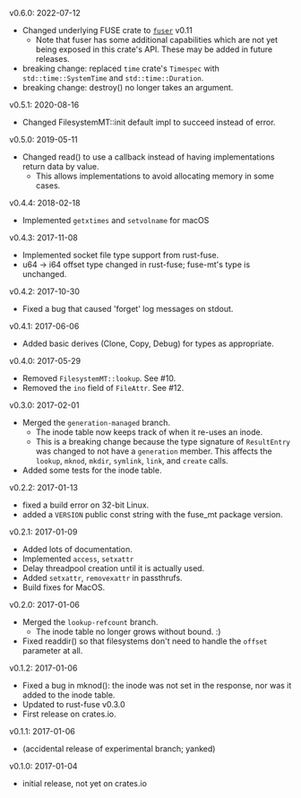 v0.6.0: 2022-07-12
  * Changed underlying FUSE crate to [`fuser`](https://github.com/cberner/fuser) v0.11
    * Note that fuser has some additional capabilities which are not yet being exposed in this
      crate's API. These may be added in future releases.
  * breaking change: replaced `time` crate's `Timespec` with
    `std::time::SystemTime` and `std::time::Duration`.
  * breaking change: destroy() no longer takes an argument.

v0.5.1: 2020-08-16
  * Changed FilesystemMT::init default impl to succeed instead of error.

v0.5.0: 2019-05-11
  * Changed read() to use a callback instead of having implementations return data by value.
    * This allows implementations to avoid allocating memory in some cases.

v0.4.4: 2018-02-18
  * Implemented `getxtimes` and `setvolname` for macOS

v0.4.3: 2017-11-08
  * Implemented socket file type support from rust-fuse.
  * u64 -> i64 offset type changed in rust-fuse; fuse-mt's type is unchanged.

v0.4.2: 2017-10-30
  * Fixed a bug that caused 'forget' log messages on stdout.

v0.4.1: 2017-06-06
  * Added basic derives (Clone, Copy, Debug) for types as appropriate.

v0.4.0: 2017-05-29
  * Removed `FilesystemMT::lookup`. See #10.
  * Removed the `ino` field of `FileAttr`. See #12.

v0.3.0: 2017-02-01
  * Merged the `generation-managed` branch.
      * The inode table now keeps track of when it re-uses an inode.
      * This is a breaking change because the type signature of `ResultEntry` was changed to not
        have a `generation` member. This affects the `lookup`, `mknod`, `mkdir`, `symlink`,
        `link`, and `create` calls.
  * Added some tests for the inode table.

v0.2.2: 2017-01-13
  * fixed a build error on 32-bit Linux.
  * added a `VERSION` public const string with the fuse_mt package version.

v0.2.1: 2017-01-09
  * Added lots of documentation.
  * Implemented `access`, `setxattr`
  * Delay threadpool creation until it is actually used.
  * Added `setxattr`, `removexattr` in passthrufs.
  * Build fixes for MacOS.

v0.2.0: 2017-01-06
  * Merged the `lookup-refcount` branch.
      * The inode table no longer grows without bound. :)
  * Fixed readdir() so that filesystems don't need to handle the `offset` parameter at all.

v0.1.2: 2017-01-06
  * Fixed a bug in mknod(): the inode was not set in the response, nor was it added to the inode
    table.
  * Updated to rust-fuse v0.3.0
  * First release on crates.io.

v0.1.1: 2017-01-06
  * (accidental release of experimental branch; yanked)

v0.1.0: 2017-01-04
  * initial release, not yet on crates.io
